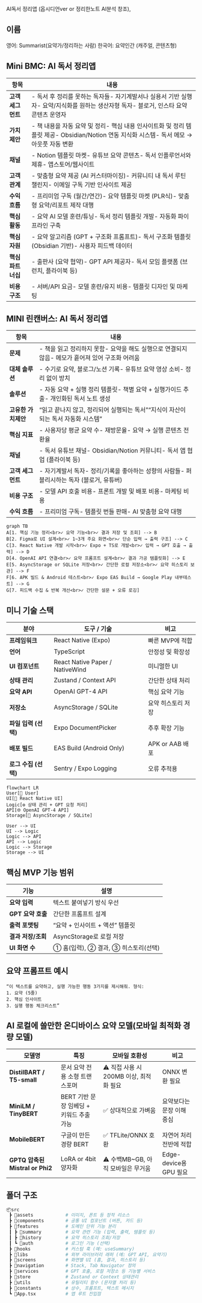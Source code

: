 AI독서 정리앱 (옵시디언ver or 정리한노트 AI분석 창조),

## 이름
영어: Summarist(요약가/정리하는 사람)
한국어: 요약인간 (캐주얼, 콘텐츠형)

## Mini BMC: AI 독서 정리앱
| 항목          | 내용                                                                                         |
| ----------- | ------------------------------------------------------------------------------------------ |
| **고객 세그먼트** | - 독서 후 정리를 못하는 독자들- 자기계발서나 실용서 기반 실행자- 요약/지식화를 원하는 생산자형 독자- 블로거, 인스타 요약 콘텐츠 운영자            |
| **가치 제안**   | - 책 내용을 자동 요약 및 정리- 핵심 내용 인사이트화 및 정리 템플릿 제공- Obsidian/Notion 연동 지식화 시스템- 독서 메모 → 아웃풋 자동 변환 |
| **채널**      | - Notion 템플릿 마켓- 유튜브 요약 콘텐츠- 독서 인플루언서와 제휴- 앱스토어/웹사이트                                       |
| **고객 관계**   | - 맞춤형 요약 제공 (AI 커스터마이징)- 커뮤니티 내 독서 루틴 챌린지- 이메일 구독 기반 인사이트 제공                               |
| **수익 흐름**   | - 프리미엄 구독 (월간/연간)- 요약 템플릿 마켓 (PLR식)- 맞춤형 요약/리포트 제작 대행                                      |
| **핵심 활동**   | - 요약 AI 모델 훈련/튜닝- 독서 정리 템플릿 개발- 자동화 파이프라인 구축                                               |
| **핵심 자원**   | - 요약 알고리즘 (GPT + 구조화 프롬프트)- 독서 구조화 템플릿 (Obsidian 기반)- 사용자 피드백 데이터                          |
| **핵심 파트너십** | - 출판사 (요약 협약)- GPT API 제공자- 독서 모임 플랫폼 (브런치, 플라이북 등)                                        |
| **비용 구조**   | - 서버/API 요금- 모델 훈련/유지 비용- 템플릿 디자인 및 마케팅                                                    |

## MINI 린캔버스: AI 독서 정리앱
| 항목           | 내용                                                       |
| ------------ | -------------------------------------------------------- |
| **문제**       | - 책을 읽고 정리하지 못함- 요약을 해도 실행으로 연결되지 않음- 메모가 흩어져 있어 구조화 어려움 |
| **대체 솔루션**   | - 수기로 요약, 블로그/노션 기록- 유튜브 요약 영상 소비- 정리 없이 방치              |
| **솔루션**      | - 자동 요약 + 실행 정리 템플릿- 책별 요약 + 실행가이드 추출- 개인화된 독서 노트 생성     |
| **고유한 가치제안** | “읽고 끝나지 않고, 정리되어 실행되는 독서”“지식이 자산이 되는 독서 자동화 시스템”         |
| **핵심 지표**    | - 사용자당 평균 요약 수- 재방문율- 요약 → 실행 콘텐츠 전환율                    |
| **채널**       | - 독서 유튜브 채널- Obsidian/Notion 커뮤니티- 독서 앱 협업 (플라이북 등)      |
| **고객 세그먼트**  | - 자기계발서 독자- 정리/기록을 좋아하는 성향의 사람들- 퍼블리시하는 독자 (블로거, 유튜버)    |
| **비용 구조**    | - 모델 API 호출 비용- 프론트 개발 및 배포 비용- 마케팅 비용                   |
| **수익 흐름**    | - 프리미엄 구독- 템플릿 번들 판매- AI 맞춤형 요약 대행                       |

```mermaid
graph TB
A[1. 핵심 기능 정리<br>✓ 요약 기능<br>✓ 결과 저장 및 조회] --> B
B[2. Figma로 UI 설계<br>✓ 1~3개 주요 화면<br>✓ 단순 입력 → 출력 구조] --> C
C[3. React Native 개발 시작<br>✓ Expo + TS로 개발<br>✓ 입력 → GPT 호출 → 출력] --> D
D[4. OpenAI API 연결<br>✓ 요약 프롬프트 설계<br>✓ 결과 가공 템플릿화] --> E
E[5. AsyncStorage or SQLite 저장<br>✓ 간단한 로컬 저장소<br>✓ 요약 히스토리 보관] --> F
F[6. APK 빌드 & Android 테스트<br>✓ Expo EAS Build → Google Play 내부테스트] --> G
G[7. 피드백 수집 & 반복 개선<br>✓ 간단한 설문 + 오류 로깅]

```

## 미니 기술 스택
| 분야             | 도구 / 기술                         | 비고            |
| -------------- | ------------------------------- | ------------- |
| **프레임워크**      | React Native (Expo)             | 빠른 MVP에 적합    |
| **언어**         | TypeScript                      | 안정성 및 확장성     |
| **UI 컴포넌트**    | React Native Paper / NativeWind | 미니멀한 UI       |
| **상태 관리**      | Zustand / Context API           | 간단한 상태 처리     |
| **요약 API**     | OpenAI GPT-4 API                | 핵심 요약 기능      |
| **저장소**        | AsyncStorage / SQLite           | 요약 히스토리 저장    |
| **파일 입력 (선택)** | Expo DocumentPicker             | 추후 확장 기능      |
| **배포 빌드**      | EAS Build (Android Only)        | APK or AAB 배포 |
| **로그 수집 (선택)** | Sentry / Expo Logging           | 오류 추적용        |
```mermaid
flowchart LR
User[📱 User]
UI[🧩 React Native UI]
Logic[⚙️ 상태 관리 + GPT 요청 처리]
API[🌐 OpenAI GPT-4 API]
Storage[💾 AsyncStorage / SQLite]

User --> UI
UI --> Logic
Logic --> API
API --> Logic
Logic --> Storage
Storage --> UI

```

## 핵심 MVP 기능 범위
|기능|설명|
|---|---|
|**요약 입력**|텍스트 붙여넣기 방식 우선|
|**GPT 요약 호출**|간단한 프롬프트 설계|
|**출력 포맷팅**|“요약 + 인사이트 + 액션” 템플릿|
|**결과 저장/조회**|AsyncStorage로 로컬 저장|
|**UI 화면 수**|① 홈(입력), ② 결과, ③ 히스토리(선택)|
## 요약 프롬프트 예시
```text
“이 텍스트를 요약하고, 실행 가능한 행동 3가지를 제시해줘. 형식: 
1. 요약 (5줄)
2. 핵심 인사이트
3. 실행 행동 체크리스트”
```

## AI 로컬에 쓸만한 온디바이스 요약 모델(모바일 최적화 경량 모델)
| 모델명                          | 특징                         | 모바일 호환성                     | 비고                  |
| ---------------------------- | -------------------------- | --------------------------- | ------------------- |
| **DistilBART / T5-small**    | 문서 요약 전용 소형 트랜스포머          | ⚠️ 직접 사용 시 200MB 이상, 최적화 필요 | ONNX 변환 필요          |
| **MiniLM / TinyBERT**        | BERT 기반 문장 임베딩 + 키워드 추출 가능 | ✅ 상대적으로 가벼움                 | 요약보다는 문장 이해 중심      |
| **MobileBERT**               | 구글이 만든 경량 BERT             | ✅ TFLite/ONNX 호환            | 자연어 처리 전반에 적합       |
| **GPTQ 압축된 Mistral or Phi2** | LoRA or 4bit 양자화           | ⚠️ 수백MB~GB, 아직 모바일은 무거움     | Edge-device용 GPU 필요 |

## 폴더 구조
```bash
📦src
 ┣ 📂assets            # 이미지, 폰트 등 정적 리소스
 ┣ 📂components        # 공통 UI 컴포넌트 (버튼, 카드 등)
 ┣ 📂features          # 도메인 단위 기능 분리
 ┃ ┣ 📂summary         # 요약 관련 기능 (입력, 출력, 템플릿 등)
 ┃ ┣ 📂history         # 요약 히스토리 조회/저장
 ┃ ┗ 📂auth            # 로그인 기능 (선택)
 ┣ 📂hooks             # 커스텀 훅 (예: useSummary)
 ┣ 📂libs              # 외부 라이브러리 래퍼 (예: GPT API, 요약기)
 ┣ 📂screens           # 화면별 UI (홈, 결과, 히스토리 등)
 ┣ 📂navigation        # Stack, Tab Navigator 정의
 ┣ 📂services          # GPT 호출, 로컬 저장소 등 기능별 서비스
 ┣ 📂store             # Zustand or Context 상태관리
 ┣ 📂utils             # 유틸리티 함수 (문자열 처리 등)
 ┣ 📂constants         # 상수, 프롬프트, 텍스트 메시지
 ┗ 📜App.tsx           # 앱 루트 진입점

```